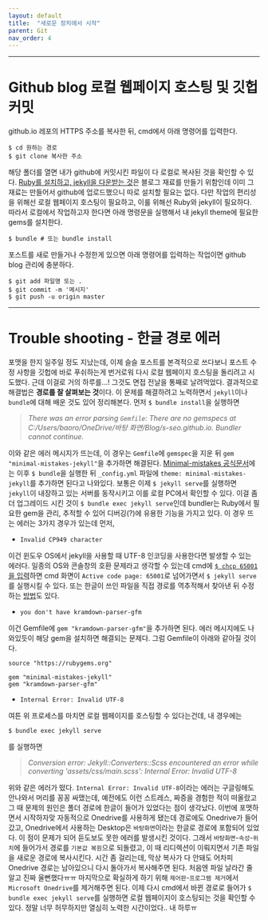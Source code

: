 ```yaml
---
layout: default
title:  "새로운 장치에서 시작"
parent: Git
nav_order: 4
---
```


***

# Github blog 로컬 웹페이지 호스팅 및 깃헙 커밋

github.io 레포의 HTTPS 주소를 복사한 뒤, cmd에서 아래 명령어를 입력한다.

```
$ cd 원하는 경로
$ git clone 복사한 주소
```

해당 폴더를 열면 내가 github에 커밋시킨 파일이 다 로컬로 복사된 것을 확인할 수 있다. [Ruby를 설치하고, jekyll을 다운받는 것](https://s-seo.github.io/blog/first-post/)은 블로그 재료를 만들기 위함인데 이미 그 재료는 만들어서 github에 업로드했으니 따로 설치할 필요는 없다. 다만 작업의 편리성을 위해선 로컬 웹페이지 호스팅이 필요하고, 이룰 위해선 Ruby와 jekyll이 필요하다. 따라서 로컬에서 작업하고자 한다면 아래 명령문을 실행해서 내 jekyll theme에 필요한 gems를 설치한다.

```
$ bundle # 또는 bundle install
```

포스트를 새로 만들거나 수정한게 있으면 아래 명령어를 입력하는 작업이면 github blog 관리에 충분하다.

```
$ git add 파일명 또는 .
$ git commit -m '메시지'
$ git push -u origin master
```


***

# Trouble shooting - 한글 경로 에러

포맷을 한지 일주일 정도 지났는데, 이제 슬슬 포스트를 본격적으로 쓰다보니 포스트 수정 사항을 깃헙에 바로 푸쉬하는게 번거로워 다시 로컬 웹페이지 호스팅을 돌리려고 시도했다. 근데 이걸로 거의 하루를...! 그것도 면접 전날을 통째로 날려먹었다. 결과적으로 해결법은 **경로를 잘 살펴보는 것**이다. 이 문제를 해결하려고 노력하면서 `jekyll`이나 `bundle`에 대해 배운 것도 있어 정리해본다. 먼저 `$ bundle install`을 실행하면

> *There was an error parsing `Gemfile`: There are no gemspecs at C:/Users/baoro/OneDrive/바탕 화면/Blog/s-seo.github.io. Bundler cannot continue.*

이와 같은 에러 메시지가 뜨는데, 이 경우는 `Gemfile`에 `gemspec`을 지운 뒤 `gem "minimal-mistakes-jekyll"`을 추가하면 해결된다. [Minimal-mistakes 공식문서](https://github.com/mmistakes/minimal-mistakes)에는 이후 `$ bundle`을 실행한 뒤 `_config.yml` 파일에 `theme: minimal-mistakes-jekyll`를 추가하면 된다고 나와있다. 보통은 이제 `$ jekyll serve`를 실행하면 `jekyll`이 내장하고 있는 서버를 동작시키고 이를 로컬 PC에서 확인할 수 있다. 이걸 좀 더 업그레이드 시킨 것이 `$ bundle exec jekyll serve`인데 bundler는 Ruby에서 필요한 gem을 관리, 추적할 수 있어 디버깅(?)에 유용한 기능을 가지고 있다. 이 경우 뜨는 에러는 3가지 경우가 있는데 먼저,

- `Invalid CP949 character`

이건 윈도우 OS에서 jekyll을 사용할 때 UTF-8 인코딩을 사용한다면 발생할 수 있는 에러다. 일종의 OS와 콘솔창의 호환 문제라고 생각할 수 있는데 cmd에 [`$ chcp 65001`을 입력](https://aisiunme.github.io/jekyll/2018/07/25/troubleshooting-in-jekyll-serve/)하면 cmd 화면이 `Active code page: 65001`로 넘어가면서 `$ jekyll serve`를 실행시킬 수 있다. 또는 한글이 쓰인 파일을 직접 경로를 역추적해서 찾아낸 뒤 수정하는 [방법](https://min9nim.github.io/2018/08/jekyll-sass/)도 있다.


- `you don't have kramdown-parser-gfm`

이건 Gemfile에 `gem "kramdown-parser-gfm"`을 추가하면 된다. 에러 메시지에도 나와있듯이 해당 gem을 설치하면 해결되는 문제다. 그럼 Gemfile이 아래와 같아질 것이다.

```
source "https://rubygems.org"

gem "minimal-mistakes-jekyll"
gem "kramdown-parser-gfm"
```

- `Internal Error: Invalid UTF-8`

여튼 위 프로세스를 마치면 로컬 웹페이지를 호스팅할 수 있다는건데, 내 경우에는 

```
$ bundle exec jekyll serve
```

를 실행하면

> *Conversion error: Jekyll::Converters::Scss encountered an error while converting 'assets/css/main.scss': Internal Error: Invalid UTF-8*


위와 같은 에러가 떴다. `Internal Error: Invalid UTF-8`이라는 에러는 구글링해도 안나와서 머리를 꽁꽁 싸맸는데, 예전에도 이런 스트레스, 짜증을 경험한 적이 떠올랐고 그 때 문제의 원인은 폴더 경로에 한글이 들어가 있었다는 점이 생각났다. 이번에 포맷하면서 시작하자맞 자동적으로 Onedrive를 사용하게 됐는데 경로에도 Onedrive가 들어갔고, Onedrive에서 사용하는 Desktop은 `바탕화면`이라는 한글로 경로에 포함되어 있었다. 이 점이 문제가 되어 듣도보도 못한 에러를 발생시킨 것이다. 그래서 `바탕화면`-`속성`-`위치`에 들어가서 경로를 `기본값 복원`으로 되돌렸고, 이 때 리디렉션이 이뤄지면서 기존 파일을 새로운 경로에 복사시킨다. 시간 좀 걸리는데, 막상 복사가 다 안돼도 어차피 Onedrive 경로는 남아있으니 다시 돌아가서 복사해주면 된다. 처음엔 파일 날라간 줄 알고 진짜 울뻔했다ㅠㅠ 마지막으로 확실하게 하기 위해 `제어판`-`프로그램 제거`에서 `Microsoft Onedrive`를 제거해주면 된다. 이제 다시 cmd에서 바뀐 경로로 들어가 `$ bundle exec jekyll serve`를 실행하면 로컬 웹페이지이 호스팅되는 것을 확인할 수 있다. 정말 너무 허무하지만 열심히 노력한 시간이었다.. 내 하루ㅠ
